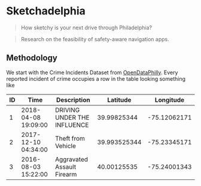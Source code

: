 # Sketchadelphia
> How sketchy is your next drive through Philadelphia?

> Research on the feasibility of safety-aware navigation apps.
## Methodology
We start with the Crime Incidents Dataset from [OpenDataPhilly](https://www.opendataphilly.org/dataset/crime-incidents). Every reported incident of crime occupies a row in the table looking something like

 | ID | Time | Description | Latitude | Longitude |
 | --- | --- | --- | --- | --- |
 | 1 | 2018-04-08 19:09:00 | DRIVING UNDER THE INFLUENCE | 39.99825344 | -75.12062171 |
 | 2 | 2017-12-10 04:34:00 | Theft from Vehicle | 39.993525344 | -75.23345171 |
 | 3 | 2016-08-03 15:22:00 | Aggravated Assault Firearm | 40.00125535 | -75.24001343 |


